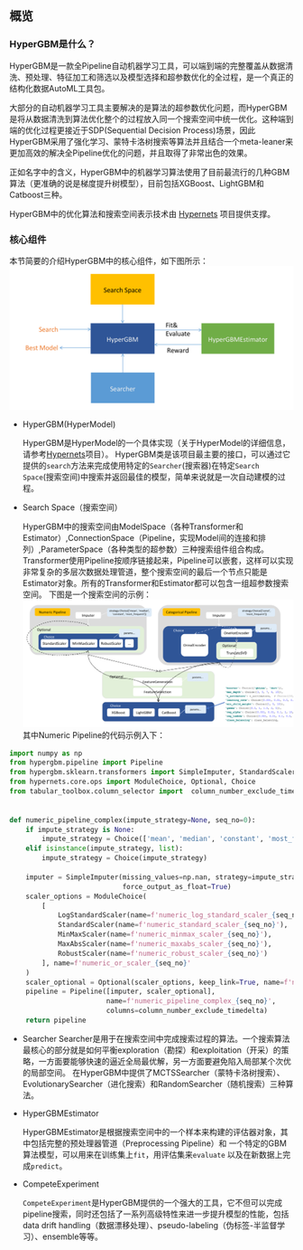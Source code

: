## 概览

### HyperGBM是什么？
HyperGBM是一款全Pipeline自动机器学习工具，可以端到端的完整覆盖从数据清洗、预处理、特征加工和筛选以及模型选择和超参数优化的全过程，是一个真正的结构化数据AutoML工具包。

大部分的自动机器学习工具主要解决的是算法的超参数优化问题，而HyperGBM是将从数据清洗到算法优化整个的过程放入同一个搜索空间中统一优化。这种端到端的优化过程更接近于SDP(Sequential Decision Process)场景，因此HyperGBM采用了强化学习、蒙特卡洛树搜索等算法并且结合一个meta-leaner来更加高效的解决全Pipeline优化的问题，并且取得了非常出色的效果。

正如名字中的含义，HyperGBM中的机器学习算法使用了目前最流行的几种GBM算法（更准确的说是梯度提升树模型），目前包括XGBoost、LightGBM和Catboost三种。

HyperGBM中的优化算法和搜索空间表示技术由 [Hypernets](https://github.com/DataCanvasIO/Hypernets) 项目提供支撑。

### 核心组件

本节简要的介绍HyperGBM中的核心组件，如下图所示：
![](images/hypergbm-main-components.png)

* HyperGBM(HyperModel)

    HyperGBM是HyperModel的一个具体实现（关于HyperModel的详细信息，请参考[Hypernets](https://github.com/DataCanvasIO/Hypernets)项目）。
    HyperGBM类是该项目最主要的接口，可以通过它提供的`search`方法来完成使用特定的`Searcher`(搜索器)在特定`Search Space`(搜索空间)中搜索并返回最佳的模型，简单来说就是一次自动建模的过程。

* Search Space（搜索空间）

    HyperGBM中的搜索空间由ModelSpace（各种Transformer和Estimator）,ConnectionSpace（Pipeline，实现Model间的连接和排列）,ParameterSpace（各种类型的超参数）三种搜索组件组合构成。Transformer使用Pipeline按顺序链接起来，Pipeline可以嵌套，这样可以实现非常复杂的多层次数据处理管道，整个搜索空间的最后一个节点只能是Estimator对象。所有的Transformer和Estimator都可以包含一组超参数搜索空间。
    下图是一个搜索空间的示例：
![](images/hypergbm-search-space.png)
    其中Numeric Pipeline的代码示例入下：
```python
import numpy as np
from hypergbm.pipeline import Pipeline
from hypergbm.sklearn.transformers import SimpleImputer, StandardScaler, MinMaxScaler, MaxAbsScaler, RobustScaler, LogStandardScaler
from hypernets.core.ops import ModuleChoice, Optional, Choice
from tabular_toolbox.column_selector import  column_number_exclude_timedelta


def numeric_pipeline_complex(impute_strategy=None, seq_no=0):
    if impute_strategy is None:
        impute_strategy = Choice(['mean', 'median', 'constant', 'most_frequent'])
    elif isinstance(impute_strategy, list):
        impute_strategy = Choice(impute_strategy)

    imputer = SimpleImputer(missing_values=np.nan, strategy=impute_strategy, name=f'numeric_imputer_{seq_no}',
                            force_output_as_float=True)
    scaler_options = ModuleChoice(
        [
            LogStandardScaler(name=f'numeric_log_standard_scaler_{seq_no}'),
            StandardScaler(name=f'numeric_standard_scaler_{seq_no}'),
            MinMaxScaler(name=f'numeric_minmax_scaler_{seq_no}'),
            MaxAbsScaler(name=f'numeric_maxabs_scaler_{seq_no}'),
            RobustScaler(name=f'numeric_robust_scaler_{seq_no}')
        ], name=f'numeric_or_scaler_{seq_no}'
    )
    scaler_optional = Optional(scaler_options, keep_link=True, name=f'numeric_scaler_optional_{seq_no}')
    pipeline = Pipeline([imputer, scaler_optional],
                        name=f'numeric_pipeline_complex_{seq_no}',
                        columns=column_number_exclude_timedelta)
    return pipeline
```


* Searcher
    Searcher是用于在搜索空间中完成搜索过程的算法。一个搜索算法最核心的部分就是如何平衡exploration（勘探）和exploitation（开采）的策略，一方面要能够快速的逼近全局最优解，另一方面要避免陷入局部某个次优的局部空间。
    在HyperGBM中提供了MCTSSearcher（蒙特卡洛树搜索）、EvolutionarySearcher（进化搜索）和RandomSearcher（随机搜索）三种算法。
    
* HyperGBMEstimator

    HyperGBMEstimator是根据搜索空间中的一个样本来构建的评估器对象，其中包括完整的预处理器管道（Preprocessing Pipeline）和 一个特定的GBM算法模型，可以用来在训练集上`fit`，用评估集来`evaluate` 以及在新数据上完成`predict`。

* CompeteExperiment

    `CompeteExperiment`是HyperGBM提供的一个强大的工具，它不但可以完成pipeline搜索，同时还包括了一系列高级特性来进一步提升模型的性能，包括data drift handling（数据漂移处理）、pseudo-labeling（伪标签-半监督学习）、ensemble等等。
    